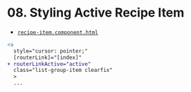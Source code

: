 # 08. Styling Active Recipe Item

- [`recipe-item.component.html`](../../course-project-1/src/app/recipes/recipe-list/recipe-item/recipe-item.component.html)

```diff
<a
  style="cursor: pointer;"
  [routerLink]="[index]"
+ routerLinkActive="active"
  class="list-group-item clearfix"
  >
  ...
```